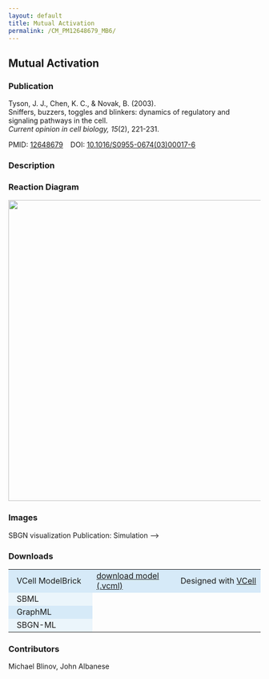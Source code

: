 ```yaml
---
layout: default
title: Mutual Activation
permalink: /CM_PM12648679_MB6/
---
```


## Mutual Activation
### Publication

Tyson, J. J., Chen, K. C., & Novak, B. (2003). <br />
Sniffers, buzzers, toggles and blinkers: dynamics of regulatory and signaling pathways in the cell. <br />
<i>Current opinion in cell biology, 15</i>(2), 221-231.

PMID:  [12648679](https://www.ncbi.nlm.nih.gov/pubmed/12648679) &ensp; DOI: [10.1016/S0955-0674(03)00017-6](https://doi.org/10.1016/S0955-0674(03)00017-6)

### Description


### Reaction Diagram
<img src="https://vcellapi.cam.uchc.edu/biomodel/172838647/diagram" width="600"/>

### Images

 <!--<table> 
 <!--<td align="center" width="33%"> <a href="http://modelbricks.org/images/SBGNfiles/LinearSBGN.PNG"><img src="/images/SBGNfiles/LinearSBGN.PNG" width="300"/></a></td>-->
 <!--<td align="center" width="33%"><a href="http://modelbricks.org/images/publications/LinearResponse.png"><img src="/images/publications/LinearResponse.png" width="175"/></a></td>-->
 <tr>
  <td align="center"> SBGN visualization</td>
  <td align="center"> Publication: Simulation</td>
 </tr>
 </table>-->
 
### Downloads

<center>
 <table width="100%">
  <td width="33%" bgcolor="#D6EAF8">&nbsp; VCell ModelBrick </td>
  <td width="33%" bgcolor="#D6EAF8"><a href="https://vcellapi.cam.uchc.edu/biomodel/172838647/biomodel.vcml" type="application/vcml+xml" download="VCBioModel_172838647.vcml">download model (.vcml)</a></td>
  <td width="33%" bgcolor="#D6EAF8"> Designed with <a href="http://vcell.org"> VCell</a></td>
  <tr>
   <td bgcolor="#EBF5FB">&nbsp; SBML </td>
   <!--<td bgcolor="#EBF5FB"><a href="/modelbricks/SBGNexecutablefiles/CM_PM12648679_MB1.xml">CM_PM12648679_MB1.xml</a></td>
   <td bgcolor="#EBF5FB"> Exported from <a href="http://vcell.org"> VCell</a></td>-->
  </tr>
  <tr>
   <td bgcolor="#D6EAF8">&nbsp; GraphML </td>
   <!--<td bgcolor="#D6EAF8"><a href="/modelbricks/SBGNexecutablefiles/CM_PM12648679_MB1.graphml">CM_PM12648679_MB1.graphml</a></td>
   <td bgcolor="#D6EAF8"> Designed with <a href="https://www.yworks.com/yed">yED</a></td>-->
  </tr>
  <tr>
   <td bgcolor="#EBF5FB">&nbsp; SBGN-ML </td>
   <!--<td bgcolor="#EBF5FB"><a href="/modelbricks/SBGNexecutablefiles/CM_PM25628036_MB1.sbgn">CM_PM25628036_MB1.sbgn</a></td>
   <td bgcolor="#EBF5FB"> Converted with <a href="https://github.com/sbgn/ySBGN">ySBGN</a></td>-->
  </tr>
 </table>
</center>

### Contributors

Michael Blinov, John Albanese




